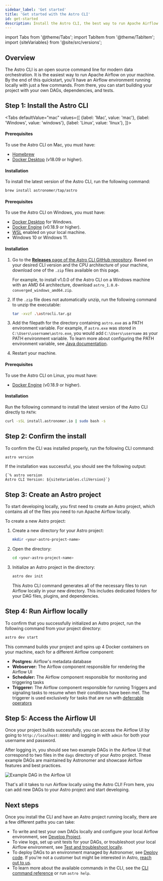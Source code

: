 ```yaml
---
sidebar_label: 'Get started'
title: 'Get started with the Astro CLI'
id: get-started
description: Install the Astro CLI, the best way to run Apache Airflow and test data pipelines on your local machine.
---
```


import Tabs from '@theme/Tabs';
import TabItem from '@theme/TabItem';
import {siteVariables} from '@site/src/versions';

## Overview

The Astro CLI is an open source command line for modern data orchestration. It is the easiest way to run Apache Airflow on your machine. By the end of this quickstart, you'll have an Airflow environment running locally with just a few commands. From there, you can start building your project with your own DAGs, dependencies, and tests.

## Step 1: Install the Astro CLI

<Tabs
    defaultValue="mac"
    values={[
        {label: 'Mac', value: 'mac'},
        {label: 'Windows', value: 'windows'},
        {label: 'Linux', value: 'linux'},
    ]}>
<TabItem value="mac">

#### Prerequisites

To use the Astro CLI on Mac, you must have:

- [Homebrew](https://brew.sh/)
- [Docker Desktop](https://docs.docker.com/get-docker/) (v18.09 or higher).

#### Installation

To install the latest version of the Astro CLI, run the following command:

```sh
brew install astronomer/tap/astro
```

</TabItem>

<TabItem value="windows">

#### Prerequisites

To use the Astro CLI on Windows, you must have:

- [Docker Desktop](https://docs.docker.com/desktop/windows/install/) for Windows.
- [Docker Engine](https://docs.docker.com/engine/install/) (v0.18.9 or higher).
- [WSL](https://docs.microsoft.com/en-us/windows/wsl/install) enabled on your local machine.
-  Windows 10 or Windows 11.

#### Installation

1. Go to the [**Releases** page of the Astro CLI GitHub repository](https://github.com/astronomer/astro-cli/releases). Based on your desired CLI version and the CPU architecture of your machine, download one of the `.zip` files available on this page.

    For example, to install v1.0.0 of the Astro CLI on a Windows machine with an AMD 64 architecture, download `astro_1.0.0-converged_windows_amd64.zip`.

2. If the `.zip` file does not automatically unzip, run the following command to unzip the executable:

    ```sh
    tar -xvzf .\astrocli.tar.gz
    ```

3. Add the filepath for the directory containing `astro.exe` as a PATH environment variable. For example, if `astro.exe` was stored in `C:\Users\username\astro.exe`, you would add `C:\Users\username` as your PATH environment variable. To learn more about configuring the PATH environment variable, see [Java documentation](https://www.java.com/en/download/help/path.html).

4. Restart your machine.

</TabItem>

<TabItem value="linux">

#### Prerequisites

To use the Astro CLI on Linux, you must have:

- [Docker Engine](https://docs.docker.com/engine/install/) (v0.18.9 or higher).

#### Installation

Run the following command to install the latest version of the Astro CLI directly to `PATH`:

```sh
curl -sSL install.astronomer.io | sudo bash -s
```

</TabItem>

</Tabs>

## Step 2: Confirm the install

To confirm the CLI was installed properly, run the following CLI command:

```sh
astro version
```

If the installation was successful, you should see the following output:

<pre><code parentName="pre">{`% astro version
Astro CLI Version: ${siteVariables.cliVersion}`}</code></pre>

## Step 3: Create an Astro project

To start developing locally, you first need to create an Astro project, which contains all of the files you need to run Apache Airflow locally.

To create a new Astro project:

1. Create a new directory for your Astro project:

    ```sh
    mkdir <your-astro-project-name>
    ```

2. Open the directory:

    ```sh
    cd <your-astro-project-name>
    ```

3. Initialize an Astro project in the directory:

    ```sh
    astro dev init
    ```

    This Astro CLI command generates all of the necessary files to run Airflow locally in your new directory. This includes dedicated folders for your DAG files, plugins, and dependencies.

## Step 4: Run Airflow locally

To confirm that you successfully initialized an Astro project, run the following command from your project directory:

```sh
astro dev start
```

This command builds your project and spins up 4 Docker containers on your machine, each for a different Airflow component:

- **Postgres:** Airflow's metadata database
- **Webserver:** The Airflow component responsible for rendering the Airflow UI
- **Scheduler:** The Airflow component responsible for monitoring and triggering tasks
- **Triggerer:** The Airflow component responsible for running Triggers and signaling tasks to resume when their conditions have been met. The triggerer is used exclusively for tasks that are run with [deferrable operators](deferrable-operators.md)

## Step 5: Access the Airflow UI

Once your project builds successfully, you can access the Airflow UI by going to `http://localhost:8080/` and logging in with `admin` for both your username and password.

After logging in, you should see two example DAGs in the Airflow UI that correspond to two files in the `dags` directory of your Astro project. These example DAGs are maintained by Astronomer and showcase Airflow features and best practices.

<div class="text--center">
<img src="/img/docs/sample-dag.png" alt="Example DAG in the Airflow UI" />
</div>

That's all it takes to run Airflow locally using the Astro CLI! From here, you can add new DAGs to your Astro project and start developing.

## Next steps

Once you install the CLI and have an Astro project running locally, there are a few different paths you can take:

- To write and test your own DAGs locally and configure your local Airflow environment, see [Develop Project](develop-project.md).
- To view logs, set up unit tests for your DAGs, or troubleshoot your local Airflow environment, see [Test and troubleshoot locally](test-and-troubleshoot-locally.md).
- To deploy DAGs to an environment managed by Astronomer, see [Deploy code](deploy-code.md). If you're not a customer but might be interested in Astro, [reach out to us](https://www.astronomer.io/get-started).
- To learn more about the available commands in the CLI, see the [CLI command reference](cli/reference.md) or run `astro help`.
